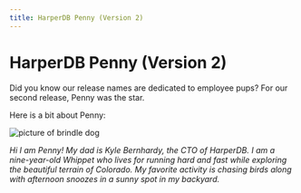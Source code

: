 ```yaml
---
title: HarperDB Penny (Version 2)
---
```


# HarperDB Penny (Version 2)

Did you know our release names are dedicated to employee pups? For our second release, Penny was the star.

Here is a bit about Penny:

![picture of brindle dog](/img/v4.7/dogs/penny.webp)

_Hi I am Penny! My dad is Kyle Bernhardy, the CTO of HarperDB. I am a nine-year-old Whippet who lives for running hard and fast while exploring the beautiful terrain of Colorado. My favorite activity is chasing birds along with afternoon snoozes in a sunny spot in my backyard._
